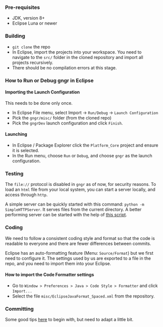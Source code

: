 ### Pre-requisites
* JDK, version 8+
* Eclipse Luna or newer

### Building
* `git clone` the repo
* In Eclipse, import the projects into your workspace. You need to navigate to the `src/` folder in the cloned repository and import all projects recursively.
* There should be no compilation errors at this stage.

### How to Run or Debug gngr in Eclipse
#### Importing the Launch Configuration
This needs to be done only once.
* In Eclipse File menu, select Import -> `Run/Debug` -> `Launch Configuration`
* Pick the `gngr/misc/` folder (from the cloned repo)
* Pick the `gngrDev` launch configuration and click `Finish`.

#### Launching
* In Eclipse / Package Explorer click the `Platform_Core` project and ensure it is selected.
* In the Run menu, choose `Run` or `Debug`, and choose `gngr` as the launch configuration.

### Testing
The `file://` protocol is disabled in `gngr` as of now, for security reasons. To load an `html` file from your local system, you can start a server locally, and access through `http`.

A simple server can be quickly started with this command: `python -m SimpleHTTPServer`. It serves files from the current directory. A better performing server can be started with the help of [this script](https://gist.github.com/hrj/c91b46b3e4bba091fef5).

### Coding
We need to follow a consistent coding style and format so that the code is readable to everyone
and there are fewer differences between commits.

Eclipse has an auto-formatting feature (Menu: `Source/Format`) but we first need to configure it.
The settings used by us are exported to a file in the repo, and you need to import them into your
Eclipse.

#### How to import the Code Formatter settings
* Go to `Window > Preferences > Java > Code Style > Formatter` and click `Import...`
* Select the file `misc/EclipseJavaFormat_Spaced.xml` from the repository.

### Committing
Some good tips [here](https://github.com/erlang/otp/wiki/Writing-good-commit-messages) to begin with, but need to adapt a little bit.